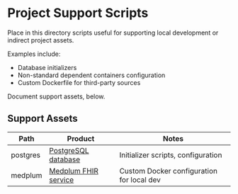 # Project Support Scripts

Place in this directory scripts useful for supporting local development
or indirect project assets.

Examples include:
* Database initializers
* Non-standard dependent containers configuration
* Custom Dockerfile for third-party sources

Document support assets, below.

## Support Assets

| Path | Product | Notes |
|------|---------|-------|
| postgres | [PostgreSQL database][psql] | Initializer scripts, configuration |
| medplum  | [Medplum FHIR service][medplum] | Custom Docker configuration for local dev |



[psql]: https://www.postgresql.org/
[medplum]: https://www.medplum.com/

